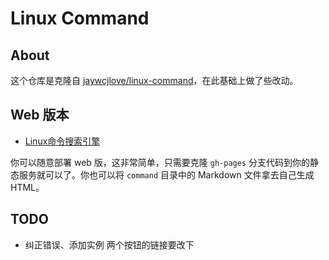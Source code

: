 # Linux Command

## About

这个仓库是克隆自 [jaywcjlove/linux-command](https://github.com/jaywcjlove/linux-command)，在此基础上做了些改动。

## Web 版本

- [Linux命令搜索引擎](https://www.piwind.com/apps/linux-command/)

你可以随意部署 web 版，这非常简单，只需要克隆 `gh-pages` 分支代码到你的静态服务就可以了。你也可以将 `command` 目录中的 Markdown 文件拿去自己生成 HTML。

## TODO

- 纠正错误、添加实例 两个按钮的链接要改下


